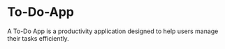 # To-Do-App
A To-Do App is a productivity application designed to help users manage their tasks efficiently.
